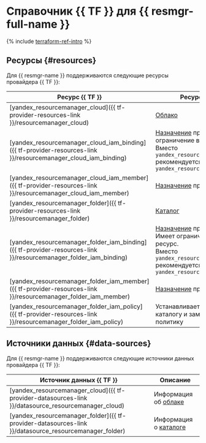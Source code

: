 # Справочник {{ TF }} для {{ resmgr-full-name }}

{% include [terraform-ref-intro](../_includes/terraform-ref-intro.md) %}

## Ресурсы {#resources}

Для {{ resmgr-name }} поддерживаются следующие ресурсы провайдера {{ TF }}:

| **Ресурс {{ TF }}** | **Ресурс {{ yandex-cloud }}** |
| --- | --- |
| [yandex_resourcemanager_cloud]({{ tf-provider-resources-link }}/resourcemanager_cloud) | [Облако](./concepts/resources-hierarchy.md#cloud) |
| [yandex_resourcemanager_cloud_iam_binding]({{ tf-provider-resources-link }}/resourcemanager_cloud_iam_binding) | [Назначение](../iam/concepts/access-control/index.md#access-bindings) прав доступа к облаку. Имеет ограничение в 1000 привязок на ресурс. <br>Вместо `yandex_resourcemanager_cloud_iam_binding` рекомендуется использовать `yandex_resourcemanager_cloud_iam_member` |
| [yandex_resourcemanager_cloud_iam_member]({{ tf-provider-resources-link }}/resourcemanager_cloud_iam_member) | [Назначение](../iam/concepts/access-control/index.md#access-bindings) прав доступа к облаку |
| [yandex_resourcemanager_folder]({{ tf-provider-resources-link }}/resourcemanager_folder) | [Каталог](./concepts/resources-hierarchy.md#folder) |
| [yandex_resourcemanager_folder_iam_binding]({{ tf-provider-resources-link }}/resourcemanager_folder_iam_binding) | [Назначение](../iam/concepts/access-control/index.md#access-bindings) прав доступа к каталогу. Имеет ограничение в 1000 привязок на ресурс. <br>Вместо `yandex_resourcemanager_folder_iam_binding` рекомендуется использовать `yandex_resourcemanager_folder_iam_member` |
| [yandex_resourcemanager_folder_iam_member]({{ tf-provider-resources-link }}/resourcemanager_folder_iam_member) | [Назначение](../iam/concepts/access-control/index.md#access-bindings) прав доступа к каталогу |
| [yandex_resourcemanager_folder_iam_policy]({{ tf-provider-resources-link }}/resourcemanager_folder_iam_policy) | Устанавливает политику доступа к каталогу и заменяет любую заданную политику |

## Источники данных {#data-sources}

Для {{ resmgr-name }} поддерживаются следующие источники данных провайдера {{ TF }}:

| **Источник данных {{ TF }}** | **Описание** |
| --- | --- |
| [yandex_resourcemanager_cloud]({{ tf-provider-datasources-link }}/datasource_resourcemanager_cloud) | Информация об [облаке](./concepts/resources-hierarchy.md#cloud) |
| [yandex_resourcemanager_folder]({{ tf-provider-datasources-link }}/datasource_resourcemanager_folder) | Информация о [каталоге](./concepts/resources-hierarchy.md#folder) |